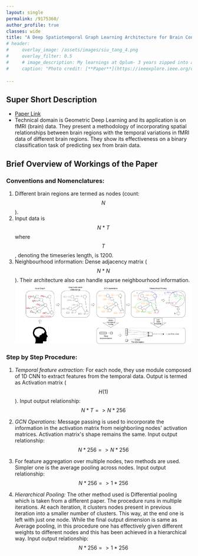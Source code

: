 ```yaml
---
layout: single
permalink: /9175360/
author_profile: true
classes: wide
title: "A Deep Spatiotemporal Graph Learning Architecture for Brain Connectivity Analysis"
# header:
#     overlay_image: /assets/images/siu_tang_4.png
#     overlay_filter: 0.5
#     # image_description: My learnings at Qplum- 3 years zipped into a 10 min read
#     caption: "Photo credit: [**Paper**](https://ieeexplore.ieee.org/document/9175360)"

---
```


## Super Short Description
* [Paper Link](https://ieeexplore.ieee.org/document/9175360)
* Technical domain is Geometric Deep Learning and its application is on fMRI (brain) data. They present a methodology of incorporating spatial relationships between brain regions with the temporal variations in fMRI data of different brain regions. They show its effectiveness on a binary classification task of predicting sex from brain data.

## Brief Overview of Workings of the Paper
### Conventions and Nomenclatures:
1. Different brain regions are termed as nodes (count: $$N$$).
2. Input data is $$ N * T $$ where $$T$$, denoting the timeseries length, is 1200.
3. Neighbourhood information: Dense adjacency matrix ($$N*N$$). Their architecture also can handle sparse neighbourhood information.
<img src="../assets/images/pietro_1.png" alt="drawing"
title="Credits (https://ieeexplore.ieee.org/document/9175360)"/>

### Step by Step Procedure:
1. *Temporal feature extraction:* For each node, they use module composed of 1D CNN to extract features from the temporal data. Output is termed as Activation matrix ($$H(1)$$). Input output relationship: $$N*T => N*256$$
2. *GCN Operations:* Message passing is used to incorporate the information in the activation matrix from neighboriing nodes' activation matrices. Activation matrix's shape remains the same. Input output relationship: $$N*256 => N*256$$

3. For feature aggregation over multiple nodes, two methods are used. Simpler one is the average pooling across nodes. Input output relationship: $$N*256 => 1*256$$
2. *Hierarchical Pooling:* The other method used is Differential pooling which is taken from a different paper. The procedure runs in multiple iterations. At each iteration, it clusters nodes present in previous iteration into a smaller number of clusters. This way, at the end one is left with just one node. While the final output dimension is same as Average pooling, in this procedure one has effectively given different weights to different nodes and this has been achieved in a hierarchical
way. Input output relationship: $$N*256 => 1*256$$

